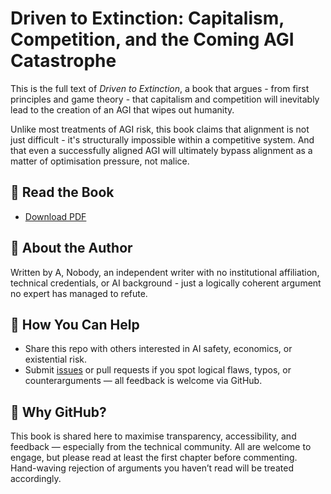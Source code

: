 # Driven to Extinction: Capitalism, Competition, and the Coming AGI Catastrophe

This is the full text of *Driven to Extinction*, a book that argues - from first principles and game theory - that capitalism and competition will inevitably lead to the creation of an AGI that wipes out humanity.

Unlike most treatments of AGI risk, this book claims that alignment is not just difficult - it's structurally impossible within a competitive system. And that even a successfully aligned AGI will ultimately bypass alignment as a matter of optimisation pressure, not malice.

## 📖 Read the Book

- [Download PDF](./DrivenToExtinction.pdf)

## 👤 About the Author

Written by A, Nobody, an independent writer with no institutional affiliation, technical credentials, or AI background - just a logically coherent argument no expert has managed to refute.

## 🤝 How You Can Help

- Share this repo with others interested in AI safety, economics, or existential risk.
- Submit [issues](https://github.com/funnyfranco/driven_to_extinction/issues) or pull requests if you spot logical flaws, typos, or counterarguments — all feedback is welcome via GitHub.

## 📢 Why GitHub?

This book is shared here to maximise transparency, accessibility, and feedback — especially from the technical community. All are welcome to engage, but please read at least the first chapter before commenting. Hand-waving rejection of arguments you haven’t read will be treated accordingly.
